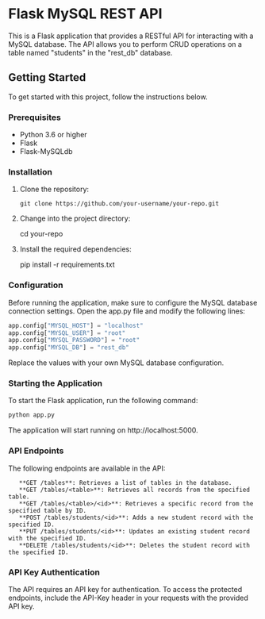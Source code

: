 # Flask MySQL REST API

This is a Flask application that provides a RESTful API for interacting with a MySQL database. The API allows you to perform CRUD operations on a table named "students" in the "rest_db" database.

## Getting Started

To get started with this project, follow the instructions below.

### Prerequisites

- Python 3.6 or higher
- Flask
- Flask-MySQLdb

### Installation

1. Clone the repository:

   ```shell
   git clone https://github.com/your-username/your-repo.git

2. Change into the project directory:

   cd your-repo

3. Install the required dependencies:

   pip install -r requirements.txt

### Configuration
   
Before running the application, make sure to configure the MySQL database connection settings. Open the app.py file and modify the following lines:

   ```python
   app.config["MYSQL_HOST"] = "localhost"
   app.config["MYSQL_USER"] = "root"
   app.config["MYSQL_PASSWORD"] = "root"
   app.config["MYSQL_DB"] = "rest_db"
   ```

Replace the values with your own MySQL database configuration.

### Starting the Application
To start the Flask application, run the following command:

   ```python
   python app.py
   ```

   The application will start running on http://localhost:5000.

### API Endpoints
The following endpoints are available in the API:

```http
   **GET /tables**: Retrieves a list of tables in the database.
   **GET /tables/<table>**: Retrieves all records from the specified table.
   **GET /tables/<table>/<id>**: Retrieves a specific record from the specified table by ID.
   **POST /tables/students/<id>**: Adds a new student record with the specified ID.
   **PUT /tables/students/<id>**: Updates an existing student record with the specified ID.
   **DELETE /tables/students/<id>**: Deletes the student record with the specified ID.
```

### API Key Authentication
The API requires an API key for authentication. To access the protected endpoints, include the API-Key header in your requests with the provided API key.